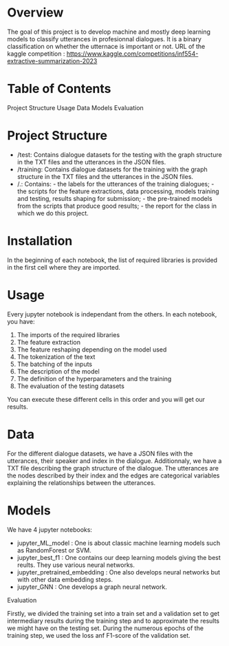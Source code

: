 # Overview

The goal of this project is to develop machine and mostly deep learning models to classify utterances in profesionnal dialogues. It is a binary classification on whether the utternace is important or not.
URL of the kaggle competition : https://www.kaggle.com/competitions/inf554-extractive-summarization-2023

# Table of Contents

Project Structure
Usage
Data
Models
Evaluation


# Project Structure

- /test: Contains dialogue datasets for the testing with the graph structure in the TXT files and the utterances in the JSON files.
- /training: Contains dialogue datasets for the training with the graph structure in the TXT files and the utterances in the JSON files.
- /.: Contains: - the labels for the utterances of the training dialogues;
                - the scripts for the feature extractions, data processing, models training and testing, results shaping for submission;
                - the pre-trained models from the scripts that produce good results;
                - the report for the class in which we do this project.


# Installation

In the beginning of each notebook, the list of required libraries is provided in the first cell where they are imported.


# Usage

Every jupyter notebook is independant from the others. In each notebook, you have:
1) The imports of the required libraries
2) The feature extraction
3) The feature reshaping depending on the model used
4) The tokenization of the text
5) The batching of the inputs
6) The description of the model
7) The definition of the hyperparameters and the training
8) The evaluation of the testing datasets

You can execute these different cells in this order and you will get our results.


# Data

For the different dialogue datasets, we have a JSON files with the utterances, their speaker and index in the dialogue. Additionnaly, we have a TXT file describing the graph structure of the dialogue. The utterances are the nodes described by their index and the edges are categorical variables explaining the relationships between the utterances.


# Models

We have 4 jupyter notebooks:
- jupyter_ML_model : One is about classic machine learning models such as RandomForest or SVM.
- jupyter_best_f1 : One contains our deep learning models giving the best reults. They use various neural networks.
- jupyter_pretrained_embedding : One also develops neural networks but with other data embedding steps.
- jupyter_GNN : One develops a graph neural network.


Evaluation

Firstly, we divided the training set into a train set and a validation set to get intermediary results during the training step and to approximate the results we might have on the testing set.
During the numerous epochs of the training step, we used the loss anf F1-score of the validation set.

